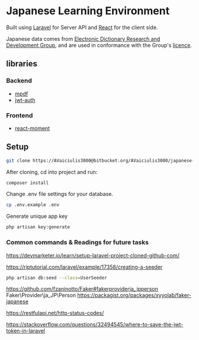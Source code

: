 # Japanese Learning Environment

Built using [Laravel](https://laravel.com/docs) for Server API and [React](https://reactjs.org/) for the client side.

Japanese data comes from [Electronic Dictionary Research and Development Group](http://www.edrdg.org/), and are used in conformance with the Group's [licence](http://www.edrdg.org/edrdg/licence.html).

## libraries



### Backend
- [mpdf](https://mpdf.github.io/)
- [jwt-auth](https://github.com/tymondesigns/jwt-auth)

### Frontend
- [react-moment](https://github.com/headzoo/react-moment)

## Setup

```bash
git clone https://AVaiciulis3000@bitbucket.org/AVaiciulis3000/japanese-vma.git
```

After cloning, cd into project and run:

```bash
composer install
```

Change .env file settings for your database.
```bash
cp .env.example .env
```

Generate unique app key
```bash
php artisan key:generate
```

### Common commands & Readings for future tasks

https://devmarketer.io/learn/setup-laravel-project-cloned-github-com/

https://riptutorial.com/laravel/example/17358/creating-a-seeder

```bash
php artisan db:seed --class=UserSeeder
```

https://github.com/fzaninotto/Faker#fakerproviderja_jpperson
Faker\Provider\ja_JP\Person
https://packagist.org/packages/xyyolab/faker-japanese


https://restfulapi.net/http-status-codes/

https://stackoverflow.com/questions/32494545/where-to-save-the-jwt-token-in-laravel
